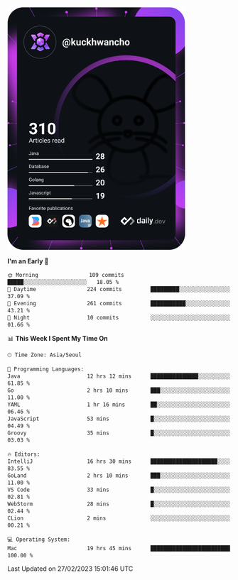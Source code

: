 <a href="https://app.daily.dev/kuckhwancho"><img src="https://github.com/kuckjwi0928/kuckjwi0928/blob/master/devcard.svg" width="400" alt="Kuckjwi Devcard"/></a>

<!--START_SECTION:waka-->
**I'm an Early 🐤** 

```text
🌞 Morning                109 commits         █████░░░░░░░░░░░░░░░░░░░░   18.05 % 
🌆 Daytime                224 commits         █████████░░░░░░░░░░░░░░░░   37.09 % 
🌃 Evening                261 commits         ███████████░░░░░░░░░░░░░░   43.21 % 
🌙 Night                  10 commits          ░░░░░░░░░░░░░░░░░░░░░░░░░   01.66 % 
```


📊 **This Week I Spent My Time On** 

```text
🕑︎ Time Zone: Asia/Seoul

💬 Programming Languages: 
Java                     12 hrs 12 mins      ███████████████░░░░░░░░░░   61.85 % 
Go                       2 hrs 10 mins       ███░░░░░░░░░░░░░░░░░░░░░░   11.00 % 
YAML                     1 hr 16 mins        ██░░░░░░░░░░░░░░░░░░░░░░░   06.46 % 
JavaScript               53 mins             █░░░░░░░░░░░░░░░░░░░░░░░░   04.49 % 
Groovy                   35 mins             █░░░░░░░░░░░░░░░░░░░░░░░░   03.03 % 

🔥 Editors: 
IntelliJ                 16 hrs 30 mins      █████████████████████░░░░   83.55 % 
GoLand                   2 hrs 10 mins       ███░░░░░░░░░░░░░░░░░░░░░░   11.00 % 
VS Code                  33 mins             █░░░░░░░░░░░░░░░░░░░░░░░░   02.81 % 
WebStorm                 28 mins             █░░░░░░░░░░░░░░░░░░░░░░░░   02.44 % 
CLion                    2 mins              ░░░░░░░░░░░░░░░░░░░░░░░░░   00.21 % 

💻 Operating System: 
Mac                      19 hrs 45 mins      █████████████████████████   100.00 % 
```


 Last Updated on 27/02/2023 15:01:46 UTC
<!--END_SECTION:waka-->
